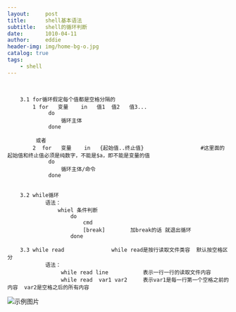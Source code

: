 ```yaml
---
layout:     post
title:      shell基本语法
subtitle:   shell的循环判断
date:       1010-04-11
author:     eddie
header-img: img/home-bg-o.jpg
catalog: true
tags:
    - shell
---
```


```


	3.1 for循环假定每个值都是空格分隔的
		1 for   变量    in   值1  值2   值3...
			 do
				 循环主体
			 done

		 或者
		2  for   变量    in   {起始值..终止值}                  #这里面的起始值和终止值必须是纯数字，不能是$a，即不能是变量的值
			 do
				 循环主体/命令
			 done


	3.2 while循环
			语法：
				whiel 条件判断  
					do	
						cmd
						[break]        加break的话 就退出循环
					done
			
	3.3 while read               while read是按行读取文件类容  默认按空格区分
			语法：	
				 while read line           表示一行一行的读取文件内容
				 while read  var1 var2     表示var1是每一行第一个空格之前的内容  var2是空格之后的所有内容
```
![示例图片](img/home-bg-o.jpg)
<a href="https://www.liuchuo.net/archives/category/book">
